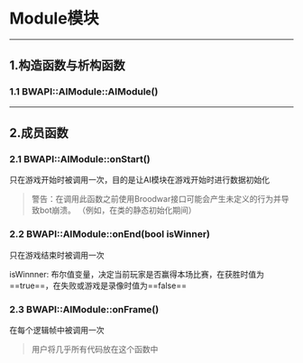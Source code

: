 # Module模块
---
## 1.构造函数与析构函数
### 1.1 BWAPI\::AIModule::AIModule()
---
## 2.成员函数
### 2.1 BWAPI\::AIModule::onStart()
只在游戏开始时被调用一次，目的是让AI模块在游戏开始时进行数据初始化
> 警告：在调用此函数之前使用Broodwar接口可能会产生未定义的行为并导致bot崩溃。
（例如，在类的静态初始化期间）


### 2.2 BWAPI\::AIModule::onEnd(bool isWinner)
只在游戏结束时被调用一次

isWinnner: 布尔值变量，决定当前玩家是否赢得本场比赛，在获胜时值为==true==，在失败或游戏是录像时值为==false==

### 2.3 BWAPI\::AIModule::onFrame()
在每个逻辑帧中被调用一次

> 用户将几乎所有代码放在这个函数中